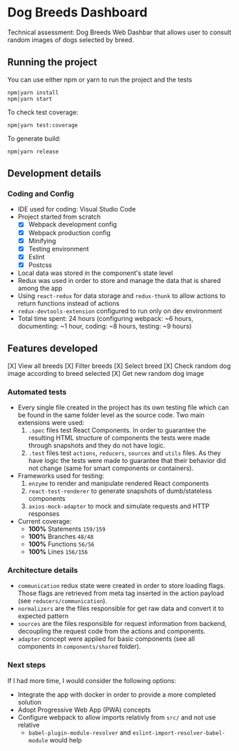 
# Dog Breeds Dashboard

Technical assessment: Dog Breeds Web Dashbar that allows user to consult random images of dogs selected by breed.

## Running the project
You can use either npm or yarn to run the project and the tests

```
npm|yarn install
npm|yarn start
```

To check test coverage:
```
npm|yarn test:coverage
```

To generate build:
```
npm|yarn release
```

## Development details
### Coding and Config
- IDE used for coding: Visual Studio Code
- Project started from scratch
  - [X] Webpack development config
  - [X] Webpack production config
  - [X] Minifying
  - [X] Testing environment
  - [X] Eslint
  - [X] Postcss
- Local data was stored in the component's state level
- Redux was used in order to store and manage the data that is shared among the app
- Using `react-redux` for data storage and `redux-thunk` to allow actions to return functions instead of actions
- `redux-devtools-extension` configured to run only on dev environment
- Total time spent: 24 hours (configuring webpack: ~6 hours, documenting: ~1 hour, coding: ~8 hours, testing: ~9 hours)

## Features developed
[X] View all breeds
[X] Filter breeds
[X] Select breed
[X] Check random dog image according to breed selected
[X] Get new random dog image

### Automated tests
- Every single file created in the project has its own testing file which can be found in the same folder level as the source code. Two main extensions were used:
  1.  `.spec` files test React Components. In order to guarantee the resulting HTML structure of components the tests were made through snapshots and they do not have logic.
  2.  `.test` files test `actions`, `reducers`, `sources` and `utils` files. As they have logic the tests were made to guarantee that their behavior did not change (same for smart components or containers).
- Frameworks used for testing:
  1. `enzyme` to render and manipulate rendered React components
  2. `react-test-renderer` to generate snapshots of dumb/stateless components
  3. `axios-mock-adapter` to mock and simulate requests and HTTP responses
- Current coverage:
	- **100%** Statements `159/159`
	- **100%** Branches `48/48`
	- **100%** Functions `56/56`
	- **100%** Lines `156/156`

### Architecture details
- `communication` redux state were created in order to store loading flags. Those flags are retrieved from meta tag inserted in the action payload (see `reducers/communication`).
- `normalizers` are the files responsible for get raw data and convert it to expected pattern
- `sources` are the files responsible for request information from backend, decoupling the request code from the actions and components.
- `adapter` concept were applied for basic components (see all components in `components/shared` folder).

### Next steps
If I had more time, I would consider the following options:
- Integrate the app with docker in order to provide a more completed solution
- Adopt Progressive Web App (PWA) concepts
- Configure webpack to allow imports relativly from `src/` and not use relative
  - `babel-plugin-module-resolver` and `eslint-import-resolver-babel-module` would help
